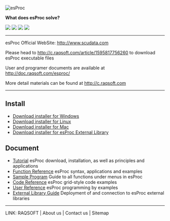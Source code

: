 ![esProc](https://github.com/SPLWare/esProc/blob/master/logo/esProc1.jpg)

 **What does esProc solve?**
 
[![](https://github.com/SPLWare/esProc/blob/master/logo/1.png)](http://www.scudata.com/html/file-processor.html)
[![](https://github.com/SPLWare/esProc/blob/master/logo/2.png)](http://www.scudata.com/html/sql-enhancer.html)
[![](https://github.com/SPLWare/esProc/blob/master/logo/3.png)](http://www.scudata.com/html/report-data-source.html) 
[![](https://github.com/SPLWare/esProc/blob/master/logo/4.png)](http://www.scudata.com/html/java-computing-layer.html)

-----------------------------------------------------------------------------------------------------------------------

esProc Official WebSite: http://www.scudata.com

Please head to http://c.raqsoft.com/article/1595817756260 to download esProc executable files

User and programer documents are available at http://doc.raqsoft.com/esproc/

More detail materials can be found at http://c.raqsoft.com

-----------------------------------------------------------------------------------------------------------------------

Install
-----------------------------------------------------------------------------------------------------------------------

*   [Download installer for Windows](http://www.raqsoft.com/raqesproc/update/esProc-install-20211104.zip)
*   [Download installer for Linux](http://www.raqsoft.com/raqesproc/update/esProc-20211104_linux.zip)
*   [Download installer for Mac](http://www.raqsoft.com/raqesproc/update/esProc-20211104_mac_en.zip)
*   [Download installer for esProc External Library](http://www.raqsoft.com/raqextlib/update/extlib-20211104.zip)


Document
-----------------------------------------------------------------------------------------------------------------------

*   [Tutorial](http://doc.raqsoft.com/esproc/tutorial/) esProc download, installation, as well as principles and applications
*   [Function Reference](http://doc.raqsoft.com/esproc/func/) esProc syntax, applications and examples
*   [Sample Program](http://doc.raqsoft.com/esproc/spd/) Guide to all functions under menus in esProc
*   [Code Reference](http://doc.raqsoft.com/esproc/coderefer/ ) esProc grid-style code examples
*   [User Reference](http://doc.raqsoft.com/esproc/manual/) esProc programming by examples
*   [External Library Guide](http://doc.raqsoft.com/esproc/ext/) Deployment of and connection to esProc external libraries

-----------------------------------------------------------------------------------------------------------------------
LINK: RAQSOFT | About us | Contact us | Sitemap
